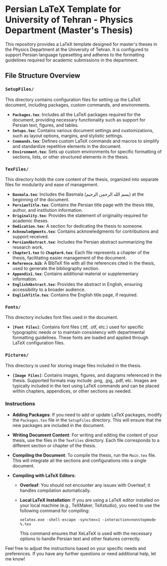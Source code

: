 # Persian LaTeX Template for University of Tehran - Physics Department (Master's Thesis)

This repository provides a LaTeX template designed for master's theses
in the Physics Department at the University of Tehran. It is configured
to support Persian language typesetting and adheres to the formatting
guidelines required for academic submissions in the department.

## File Structure Overview

### `SetupFiles/`

This directory contains configuration files for setting up the LaTeX
document, including packages, custom commands, and environments.

  - **`Packages.tex`**: Includes all the LaTeX packages required for the
    document, providing necessary functionality such as support for
    Persian text, figures, and tables.
  - **`Setups.tex`**: Contains various document settings and
    customizations, such as layout options, margins, and stylistic
    settings.
  - **`Commands.tex`**: Defines custom LaTeX commands and macros to
    simplify and standardize repetitive elements in the document.
  - **`Environment.tex`**: Sets up custom environments for specific
    formatting of sections, lists, or other structured elements in the
    thesis.

### `TexFiles/`

This directory holds the core content of the thesis, organized into
separate files for modularity and ease of management.

  - **`Basmala.tex`**: Includes the Basmala (بسم الله الرحمن الرحيم) at
    the beginning of the document.
  - **`PersianTitle.tex`**: Contains the Persian title page with the
    thesis title, author, and institution information.
  - **`Originality.tex`**: Provides the statement of originality
    required for academic theses.
  - **`Dedication.tex`**: A section for dedicating the thesis to
    someone.
  - **`Acknowledgments.tex`**: Contains acknowledgments for
    contributions and support received.
  - **`PersianAbstract.tex`**: Includes the Persian abstract summarizing
    the research work.
  - **`Chapter1.tex`** to **`Chapter6.tex`**: Each file represents a
    chapter of the thesis, facilitating easier management of the
    document.
  - **`Reference.bib`**: A BibTeX file with all the references cited in
    the thesis, used to generate the bibliography section.
  - **`Appendix1.tex`**: Contains additional material or supplementary
    information.
  - **`EnglishAbstract.tex`**: Provides the abstract in English,
    ensuring accessibility to a broader audience.
  - **`EnglishTitle.tex`**: Contains the English title page, if
    required.

### `Fonts/`

This directory includes font files used in the document.

  - **`[Font Files]`**: Contains font files (.ttf, .otf, etc.) used for
    specific typographic needs or to maintain consistency with
    departmental formatting guidelines. These fonts are loaded and
    applied through LaTeX configuration files.

### `Pictures/`

This directory is used for storing image files included in the thesis.

  - **`[Image Files]`**: Contains images, figures, and diagrams
    referenced in the thesis. Supported formats may include .png, .jpg,
    .pdf, etc. Images are typically included in the text using LaTeX
    commands and can be placed within chapters, appendices, or other
    sections as needed.

### Instructions

  - **Adding Packages**: If you need to add or update LaTeX packages,
    modify the `Packages.tex` file in the `SetupFiles` directory. This
    will ensure that the new packages are included in the document.

  - **Writing Document Content**: For writing and editing the content of
    your thesis, use the files in the `TexFiles` directory. Each file
    corresponds to a different section or chapter of the thesis.

  - **Compiling the Document**: To compile the thesis, run the
    `Main.tex` file. This will integrate all the sections and
    configurations into a single document.

  - **Compiling with LaTeX Editors**:
    
      - **Overleaf**: You should not encounter any issues with Overleaf;
        it handles compilation automatically.
    
      - **Local LaTeX Installation**: If you are using a LaTeX editor
        installed on your local machine (e.g., TeXMaker, TeXstudio), you
        need to use the following command for
            compiling:
        
            xelatex.exe -shell-escape -synctex=1 -interaction=nonstopmode %.tex

        This command ensures that XeLaTeX is used with the necessary
        options to handle Persian text and other features correctly.

Feel free to adjust the instructions based on your specific needs and
preferences. If you have any further questions or need additional help,
let me know\!
